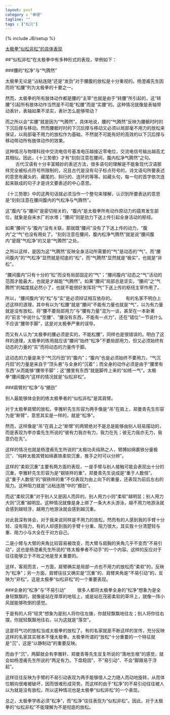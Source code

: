 ```yaml
---
layout: post
category : "拳理"
tagline: ""
tags : ["松沉"]
---
```

{% include JB/setup %}

[太极拳“似松非松”的具体表现](http://mp.weixin.qq.com/s?__biz=MzA4MjA4OTkzNQ==&mid=201096247&idx=1&sn=003c84696e3a795ed4af2f69fdf0e4c6&scene=1&key=79cf83ea5128c3e5a417e916f1b8b5c43a61602e03a2fdb284dfcbc8f24ffa4600924afa39cead74e4a67630dab84db4&ascene=0&uin=MTE3OTExMjE0MQ%3D%3D&devicetype=iMac+MacBookPro11%2C1+OSX+OSX+10.10+build(14A389)&version=11020012&pass_ticket=48xy2qwuELYjWREMKF7Ewza0ceaEo2RVPMOPuLZ5p9HDmQ7JGPzyeFTFLMfxZ7Mt)

##“似松非松”在太极拳中有多种形式的表现，举例如下：

###腰的“松净”与“气腾然”

太极拳无论是“沾粘连随”还是“发劲”对于腰腹的放松是十分重视的。杨澄甫先生因而将“松腰”列为太极拳的十要之一。

然而，太极拳的所有肢体动作都是腰的“主宰”也就是由于“转腰”所引起的，这“转腰”引起所有肢体动作当然是不可能“松腰”而是“实腰”的。这种情况就像是表轴带动表针，表轴如果不坚实，表针怎么能够带动？

而之所以会“实腰”就是因为“气腾然”。具体地说，腰的“气腾然”反映为腰骶时时的下沉后撑与移动。然而腰骶时时的下沉后撑与移动又必须以局部毫不用力的放松来保证，以局部毫不用力的放松作为基础，不然就不可能有好的高效的以下沉后撑与移动带动所有肢体动作的效果。

这种情况与物理科技中交流电信号基准电压越接近零电位，交流电信号输出越高尤其相似。因此，《十三势歌》才有“刻刻注意在腰间，腹内松净气腾然”之句。
　　
古代汉语有十分丰富精妙的表述方法，很多语句的理解是不能象现代汉语那样完全被标点符号所限制的，况且古代是没有句子标点符号的，诗文语句所要表述的意思有藏头的、藏尾的、斜行的、连环的等等。如藏头句，每一句的首字依次连起来联成的句子才是诗文要表述的中心意思。

《十三势歌》中的这两句话就必须当作一个整句来理解，认识到所要表达的意思是“刻刻注意在腰间腹内的气松净与气腾然”。

这“腹内”与“腰间”是密切相关的，“腹内”是太极拳所有动作原动力的蕴育发生部位，就象是自来水厂的水塔；“腰间”则是劲力下送上传引起全身活动的枢纽。

如果“腰间”与“腹内”没有关联，那就既“腰间”没有了下送上传的动力，“腹内”之“气”也没有用处了。“刻刻注意在腰间，腹内松净气腾然”就是说“腰间腹内”是既“气松净”的又是“气腾然”之处。

之所以这样，是因为这“气腾然”反映全身活动所需要的“气”是动态的“气”。而“腰间腹内”的“气松净”显然就是彻底的“松”，而“气腾然”显然就是“极实”，也就是“非松”。

“腰间腹内”只有十分的“松”而没有局部固定的“气”；“腰间腹内”动态之“气”活动的范围才能最大，也就是才越能“气腾然”。如果“腰间”局部总是坚实，“腰间”之“气腾然”的幅度就必然小了，也就不能很好发挥将“气”下送上传的枢纽主宰作用了。

所以，“腰间腹内”的“松”与“实”是必须辩证相互依存的。
　　
有的名家不明白上述这样的道理，其中有以为“松腰”就是“腰间”不能有力量也就是“气”，以为有力量就是没有放松，将“腰不要局部用力”与“腰有力量”混为一谈，甚至在一本新著的“前言”中说什么“空腰”、“腰没有东西，不能有一点力”，还在“错位”一节说什么不应该“腰带手脚”，这是对太极拳严重的误导。

而又有人认为“太极拳的腰必须是实的，不能松腰”，同样也是很错误的。明白了这样的道理，太极拳的练用就应该“腰间”始终“松净”不要局部用力，但又必须始终有动态的力量的“实”而将动态的力量传于脚。

这动态的力量是来于“气沉丹田”的“腹内”；“腹内”也是必须始终不要用力，“气沉丹田”的力量是来自于“顶头悬”与全身的“沉着”；而全身的动作必须是由于“腰里有东西”从而能够“腰带手脚”；这“腰里有东西”就是脚传上来的“如练一气”。太极拳“腰间腹内”这样的情况就是“似松非松”。

###肩臂的“松净”与“掤劲”

别人最能够体会到的练太极拳者的“似松非松”是其肩臂。

对于太极拳肩臂的放松，李雅轩先生形容为两手像是“吊”在肩上，郑曼青先生形容为是“断臂”，意思其实是一样的，就是“松净”。

然而，这样像是“吊”在肩上之“断臂”的两臂绝对不是总是能够由别人轻易摆动的，而是表现为李亦畬先生所说的“彼有力我亦有力，我力在先；彼无力我亦无力，我意仍在先”。

这样的情况也就是杨澄甫先生所说的“太极功夫纯熟之人，臂膊如绵裹铁分量极沉”、“纯粹太极其臂如绵裹铁柔软沉重，推手之时可以分辨”。

这样的“柔软沉重”主要有两方面的表现，一是手臂与别人接触可能会表现出十分的沉重，李雅轩先生形容为是“钢铁样的重”，郑曼青先生说成是“重于人数倍”。这“重于人数倍”的“钢铁样的重”不仅表现为由上向下的重量，还表现为前后左右的阻力。这种阻力就是“沾粘连随”中的“掤劲”。

而这“柔软沉重”对于别人又是因人而异的。别人用力小则“柔软”越明显；别人用力大则“沉重”越明显。这种情况就像是身上绑了一条大木头游泳，越不用力地游泳就会感到越轻浮，越用力地游泳就会感到越沉重。

对此我深有体会，对于我来说同样是不用力的放松，然而有的人感到我的手臂十分轻、没有阻力，有的人却感到我的手臂十分重、阻力很大，其实我十分清楚轻与重、阻力小与大全在于对方自己。

二是小臂与大臂的夹角比较容易被改变，而大臂与肩胸的夹角几乎不变而“不易引动”，这也是杨澄甫先生所说的“练太极拳者不动手”的一个内容。这样的反应对于往往能够立于不败之地是至关重要的。

这样，客观而言，一方面，肩臂确实是局部一点也不用力的放松而“柔软”的，反映为“松净”；另一方面，肩臂往往又确实是“沉重”的、肩臂夹角是“不易引动”的，反映为“非松”。这是太极拳“似松非松”的一个重要表现。

###全身的“松净”与“不易引动”
　　
很多人都将太极拳全身的“松净”想象为是全身轻飘飘的，就像是站在厚厚的地毯上，或是站在茂密柔软的草坪上，就像一阵小风就能够吹倒的感觉。

于是有的人将“轻灵”想象为是别人将你往左拨，你就轻飘飘地往左；别人将你往右摆，你就轻飘飘地往右，以为这就是“落空”。

这是将气功的放松当成太极拳的放松了。有的名家就是不断这样的宣传，充分反映这样的名家其实根本不懂太极拳。太极拳所谓的“放松”十分重要的一个特征就是“沉”，这是“以静制动”的重要反映。

而由于“沉”，两脚就会有李雅轩、郑曼青等先生反复所说的“落地生根”的感觉，就会如杨澄甫先生所说的“两足有力。下盘稳固”、不“易引动”、不会“脚跟易于浮起”。

这样往往反映为手臂的不易引动表现为两手能够借人之力随人而动地旋转，从而体位朝向很难被破坏，因而很难形成背势。而这样的由于“松净”的不易引动往往被人以为就是没有放松，所以这种情况也是太极拳“似松非松”的一个表现。

总之，太极拳学练必须“松净”，而“松净”往往表现为“似松非松”。因此，对于太极拳的“似松非松”不能理解为不是彻底的放松。